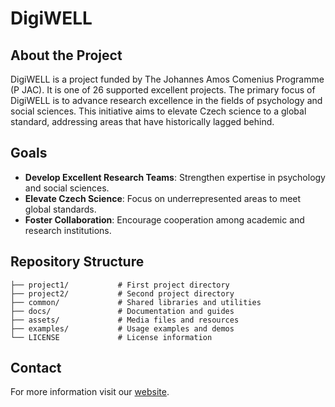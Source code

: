 # DigiWELL

## About the Project

DigiWELL is a project funded by The Johannes Amos Comenius Programme (P JAC). It is one of 26 supported excellent projects. The primary focus of DigiWELL is to advance research excellence in the fields of psychology and social sciences. This initiative aims to elevate Czech science to a global standard, addressing areas that have historically lagged behind.

## Goals

- **Develop Excellent Research Teams**: Strengthen expertise in psychology and social sciences.
- **Elevate Czech Science**: Focus on underrepresented areas to meet global standards.
- **Foster Collaboration**: Encourage cooperation among academic and research institutions.

## Repository Structure

```
├── project1/           # First project directory
├── project2/           # Second project directory
├── common/             # Shared libraries and utilities
├── docs/               # Documentation and guides
├── assets/             # Media files and resources
├── examples/           # Usage examples and demos
└── LICENSE             # License information
```

## Contact

For more information visit our [website](https://www.digiwell-opjak.cz/en/home/).

